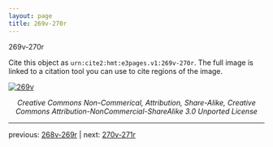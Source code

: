 ```yaml
---
layout: page
title: 269v-270r
---
```


269v-270r

Cite this object as `urn:cite2:hmt:e3pages.v1:269v-270r`.  The full image is linked to a citation tool you can use to cite regions of the image.

[![269v](http://www.homermultitext.org/iipsrv?IIIF=/project/homer/pyramidal/deepzoom/hmt/e3bifolio/v1/null.tif/full/800,/0/default.jpg)](http://www.homermultitext.org/ict2/?urn=urn:cite2:hmt:e3bifolio.v1:null) 

<p style="text-align: center; font-style: italic;">Creative Commons Non-Commerical, Attribution, Share-Alike, Creative Commons Attribution-NonCommercial-ShareAlike 3.0 Unported License</p>

---

previous: [268v-269r](../268v-269r/) | next: [270v-271r](../270v-271r/)